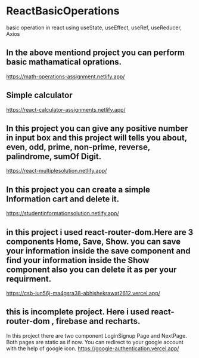 # ReactBasicOperations
basic operation in react using useState, useEffect, useRef, useReducer, Axios

## In the above mentiond project you can perform basic mathamatical oprations.
https://math-operations-assignment.netlify.app/

## Simple calculator
https://react-calculator-assignments.netlify.app/

## In this project you can give any positive number in input box and this project will tells you about, even, odd, prime, non-prime, reverse, palindrome, sumOf Digit.
https://react-multiplesolution.netlify.app/


## In this project you can create a simple Information cart and delete it.
https://studentinformationsolution.netlify.app/


## in this project i used react-router-dom.Here are 3 components Home, Save, Show. you can save your information inside the save component and find your information inside the Show component also you can delete it as per your requirment.
https://csb-iun56j-ma4gsra38-abhishekrawat2612.vercel.app/



## this is incomplete project. Here i used react-router-dom , firebase and recharts.
In this project there are two component LoginSignup Page and NextPage. Both pages are static as if now. You can redirect to your google account with the help of google icon.
https://google-authentication.vercel.app/ 